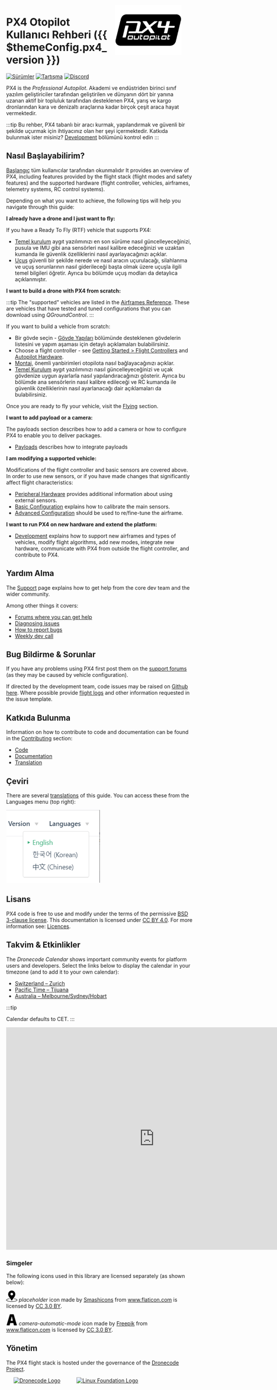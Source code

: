 <div style="float:right; padding:10px; margin-right:20px;"><a href="https://px4.io/"><img src="../assets/site/logo_pro_small.png" title="Px4 Logo" width="180px" /></a></div>

# PX4 Otopilot Kullanıcı Rehberi ({{ $themeConfig.px4_version }})

[![Sürümler](https://img.shields.io/badge/release-master-blue.svg)](https://github.com/PX4/PX4-Autopilot/releases) [![Tartışma](https://img.shields.io/badge/discuss-px4-ff69b4.svg)](https://discuss.px4.io//) [![Discord](https://discordapp.com/api/guilds/1022170275984457759/widget.png?style=shield)](https://discord.gg/dronecode)

PX4 is the *Professional Autopilot*. Akademi ve endüstriden birinci sınıf yazılım geliştiriciler tarafından geliştirilen ve dünyanın dört bir yanına uzanan aktif bir topluluk tarafından desteklenen PX4, yarış ve kargo dronlarından kara ve denizaltı araçlarına kadar birçok çeşit araca hayat vermektedir.

:::tip
Bu rehber, PX4 tabanlı bir aracı kurmak, yapılandırmak ve güvenli bir şekilde uçurmak için ihtiyacınız olan her şeyi içermektedir. Katkıda bulunmak ister misiniz?  [Development](development/development.md) bölümünü kontrol edin :::

## Nasıl Başlayabilirim?

[Başlangıç](getting_started/README.md) tüm kullanıcılar tarafından okunmalıdır It provides an overview of PX4, including features provided by the flight stack (flight modes and safety features) and the supported hardware (flight controller, vehicles, airframes, telemetry systems, RC control systems).

Depending on what you want to achieve, the following tips will help you navigate through this guide:

**I already have a drone and I just want to fly:**

If you have a Ready To Fly (RTF) vehicle that supports PX4:

- [Temel kurulum](config/README.md) aygıt yazılımınızı en son sürüme nasıl güncelleyeceğinizi, pusula ve IMU gibi ana sensörleri nasıl kalibre edeceğinizi ve uzaktan kumanda ile güvenlik özelliklerini nasıl ayarlayacağınızı açıklar.
- [Uçuş](flying/README.md) güvenli bir şekilde nerede ve nasıl aracın uçurulacağı, silahlanma ve uçuş sorunlarının nasıl giderileceği başta olmak üzere uçuşla ilgili temel bilgileri öğretir. Ayrıca bu bölümde uçuş modları da detaylıca açıklanmıştır.


**I want to build a drone with PX4 from scratch:**

:::tip
The "supported" vehicles are listed in the [Airframes Reference](airframes/airframe_reference.md). These are vehicles that have tested and tuned configurations that you can download using *QGroundControl*. :::

If you want to build a vehicle from scratch:

- Bir gövde seçin - [Gövde Yapıları](airframes/README.md) bölümünde desteklenen gövdelerin listesini ve yapım aşaması için detaylı açıklamaları bulabilirsiniz.
- Choose a flight controller - see [Getting Started > Flight Controllers](getting_started/flight_controller_selection.md) and [Autopilot Hardware](flight_controller/README.md).
- [Montaj](assembly/README.md), önemli yanbirimleri otopilota nasıl bağlayacağınızı açıklar.
- [Temel Kurulum](config/README.md) aygıt yazılımınızı nasıl güncelleyeceğinizi ve uçak gövdenize uygun ayarlarla nasıl yapılandıracağınızı gösterir. Ayrıca bu bölümde ana sensörlerin nasıl kalibre edileceği ve RC kumanda ile güvenlik özelliklerinin nasıl ayarlanacağı dair açıklamaları da bulabilirsiniz.

Once you are ready to fly your vehicle, visit the [Flying](flying/README.md) section.

**I want to add payload or a camera:**

The payloads section describes how to add a camera or how to configure PX4 to enable you to deliver packages.

- [Payloads](payloads/README.md) describes how to integrate payloads

**I am modifying a supported vehicle:**

Modifications of the flight controller and basic sensors are covered above. In order to use new sensors, or if you have made changes that significantly affect flight characteristics:

- [Peripheral Hardware](peripherals/README.md) provides additional information about using external sensors.
- [Basic Configuration](config/README.md) explains how to calibrate the main sensors.
- [Advanced Configuration](advanced_config/README.md) should be used to re/fine-tune the airframe.


**I want to run PX4 on new hardware and extend the platform:**

- [Development](development/development.md) explains how to support new airframes and types of vehicles, modify flight algorithms, add new modes, integrate new hardware, communicate with PX4 from outside the flight controller, and contribute to PX4.


## Yardım Alma

The [Support](contribute/support.md) page explains how to get help from the core dev team and the wider community.

Among other things it covers:
- [Forums where you can get help](contribute/support.md#forums-and-chat)
- [Diagnosing issues](contribute/support.md#diagnosing-problems)
- [How to report bugs](contribute/support.md#issue-bug-reporting)
- [Weekly dev call](contribute/support.md#weekly-dev-call)


## Bug Bildirme & Sorunlar

If you have any problems using PX4 first post them on the [support forums](contribute/support.md#forums-and-chat) (as they may be caused by vehicle configuration).

If directed by the development team, code issues may be raised on [Github here](https://github.com/PX4/PX4-Autopilot/issues). Where possible provide [flight logs](getting_started/flight_reporting.md) and other information requested in the issue template.


## Katkıda Bulunma

Information on how to contribute to code and documentation can be found in the [Contributing](contribute/README.md) section:
- [Code](contribute/README.md)
- [Documentation](contribute/docs.md)
- [Translation](contribute/translation.md)

## Çeviri

There are several [translations](contribute/translation.md) of this guide. You can access these from the Languages menu (top right):

![Language Selector](../assets/vuepress/language_selector.png)

## Lisans

PX4 code is free to use and modify under the terms of the permissive [BSD 3-clause license](https://opensource.org/licenses/BSD-3-Clause). This documentation is licensed under [CC BY 4.0](https://creativecommons.org/licenses/by/4.0/). For more information see: [Licences](contribute/licenses.md).


## Takvim & Etkinlikler

The *Dronecode Calendar* shows important community events for platform users and developers. Select the links below to display the calendar in your timezone (and to add it to your own calendar):
* [Switzerland – Zurich](https://calendar.google.com/calendar/embed?src=linuxfoundation.org_g21tvam24m7pm7jhev01bvlqh8%40group.calendar.google.com&ctz=Europe%2FZurich)
* [Pacific Time – Tijuana](https://calendar.google.com/calendar/embed?src=linuxfoundation.org_g21tvam24m7pm7jhev01bvlqh8%40group.calendar.google.com&ctz=America%2FTijuana)
* [Australia – Melbourne/Sydney/Hobart](https://calendar.google.com/calendar/embed?src=linuxfoundation.org_g21tvam24m7pm7jhev01bvlqh8%40group.calendar.google.com&ctz=Australia%2FSydney)

:::tip

Calendar defaults to CET.
:::

<iframe src="https://calendar.google.com/calendar/embed?title=Dronecode%20Calendar&amp;mode=WEEK&amp;height=600&amp;wkst=1&amp;bgcolor=%23FFFFFF&amp;src=linuxfoundation.org_g21tvam24m7pm7jhev01bvlqh8%40group.calendar.google.com&amp;color=%23691426&amp;ctz=Europe%2FZurich" style="border-width:0" width="800" height="600" frameborder="0" scrolling="no"></iframe>


### Simgeler

The following icons used in this library are licensed separately (as shown below):

<img src="../assets/site/position_fixed.svg" title="Position fix required (e.g. GPS)" width="30px" /> *placeholder* icon made by <a href="https://www.flaticon.com/authors/smashicons" title="Smashicons">Smashicons</a> from <a href="https://www.flaticon.com/" title="Flaticon">www.flaticon.com</a> is licensed by <a href="https://creativecommons.org/licenses/by/3.0/" title="Creative Commons BY 3.0" target="_blank">CC 3.0 BY</a>.

<img src="../assets/site/automatic_mode.svg" title="Automatic mode" width="30px" /> *camera-automatic-mode* icon made by <a href="https://www.freepik.com" title="Freepik">Freepik</a> from <a href="https://www.flaticon.com/" title="Flaticon">www.flaticon.com</a> is licensed by <a href="http://creativecommons.org/licenses/by/3.0/" title="Creative Commons BY 3.0" target="_blank">CC 3.0 BY</a>.


## Yönetim

The PX4 flight stack is hosted under the governance of the [Dronecode Project](https://www.dronecode.org/).

<a href="https://www.dronecode.org/" style="padding:20px" ><img src="https://mavlink.io/assets/site/logo_dronecode.png" alt="Dronecode Logo" width="110px"/></a>
<a href="https://www.linuxfoundation.org/projects" style="padding:20px;"><img src="https://mavlink.io/assets/site/logo_linux_foundation.png" alt="Linux Foundation Logo" width="80px" /></a>
<div style="padding:10px">&nbsp;</div>
